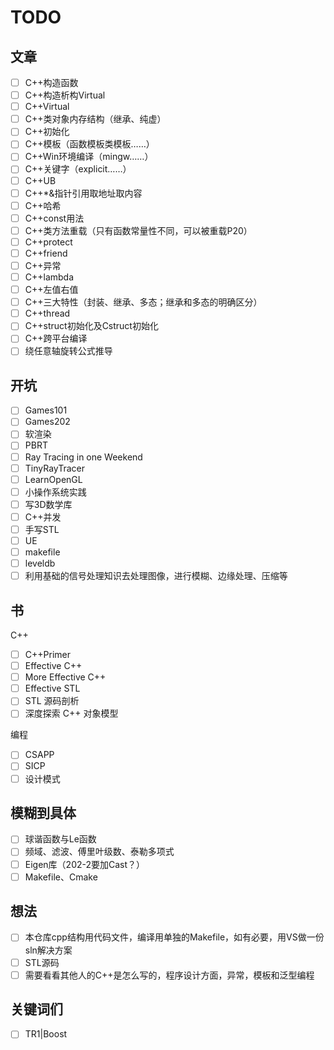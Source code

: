 # TODO

## 文章

- [ ] C++构造函数
- [ ] C++构造析构Virtual
- [ ] C++Virtual
- [ ] C++类对象内存结构（继承、纯虚）
- [ ] C++初始化
- [ ] C++模板（函数模板类模板……）
- [ ] C++Win环境编译（mingw……）
- [ ] C++关键字（explicit……）
- [ ] C++UB
- [ ] C++*&指针引用取地址取内容
- [ ] C++哈希
- [ ] C++const用法
- [ ] C++类方法重载（只有函数常量性不同，可以被重载P20）
- [ ] C++protect
- [ ] C++friend
- [ ] C++异常
- [ ] C++lambda
- [ ] C++左值右值
- [ ] C++三大特性（封装、继承、多态；继承和多态的明确区分）
- [ ] C++thread
- [ ] C++struct初始化及Cstruct初始化
- [ ] C++跨平台编译
- [ ] 绕任意轴旋转公式推导

## 开坑

- [ ] Games101
- [ ] Games202
- [ ] 软渲染
- [ ] PBRT
- [ ] Ray Tracing in one Weekend
- [ ] TinyRayTracer
- [ ] LearnOpenGL
- [ ] 小操作系统实践
- [ ] 写3D数学库
- [ ] C++并发
- [ ] 手写STL
- [ ] UE
- [ ] makefile
- [ ] leveldb
- [ ] 利用基础的信号处理知识去处理图像，进行模糊、边缘处理、压缩等

## 书

C++
- [ ] C++Primer
- [ ] Effective C++
- [ ] More Effective C++
- [ ] Effective STL
- [ ] STL 源码剖析
- [ ] 深度探索 C++ 对象模型

编程
- [ ] CSAPP
- [ ] SICP
- [ ] 设计模式

## 模糊到具体

- [ ] 球谐函数与Le函数
- [ ] 频域、滤波、傅里叶级数、泰勒多项式
- [ ] Eigen库（202-2要加Cast？）
- [ ] Makefile、Cmake

## 想法

- [ ] 本仓库cpp结构用代码文件，编译用单独的Makefile，如有必要，用VS做一份sln解决方案
- [ ] STL源码
- [ ] 需要看看其他人的C++是怎么写的，程序设计方面，异常，模板和泛型编程

## 关键词们

- [ ] TR1|Boost
